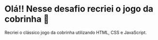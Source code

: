# Olá!! Nesse desafio recriei o jogo da cobrinha :snake:

Recriei o clássico jogo da cobrinha utilizando HTML, CSS e JavaScript.